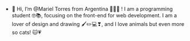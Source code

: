 - 👋 Hi, I’m @Mariel Torres from Argentina 💙💛💙 !
I am a programming student 🤓📚, focusing on the front-end for web development.
I am a lover of design and drawing 🖌✏💻❣, and I love animals but even more so cats! 🐱💗

<!---
MITdesarrollo/MITdesarrollo is a ✨ special ✨ repository because its `README.md` (this file) appears on your GitHub profile.
You can click the Preview link to take a look at your changes.
--->
